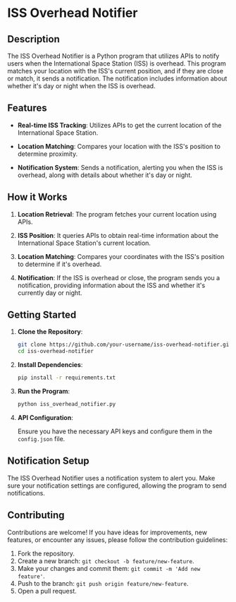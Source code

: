 # ISS Overhead Notifier

## Description

The ISS Overhead Notifier is a Python program that utilizes APIs to notify users when the International Space Station (ISS) is overhead. This program matches your location with the ISS's current position, and if they are close or match, it sends a notification. The notification includes information about whether it's day or night when the ISS is overhead.

## Features

- **Real-time ISS Tracking**: Utilizes APIs to get the current location of the International Space Station.

- **Location Matching**: Compares your location with the ISS's position to determine proximity.

- **Notification System**: Sends a notification, alerting you when the ISS is overhead, along with details about whether it's day or night.

## How it Works

1. **Location Retrieval**: The program fetches your current location using APIs.

2. **ISS Position**: It queries APIs to obtain real-time information about the International Space Station's current location.

3. **Location Matching**: Compares your coordinates with the ISS's position to determine if it's overhead.

4. **Notification**: If the ISS is overhead or close, the program sends you a notification, providing information about the ISS and whether it's currently day or night.

## Getting Started

1. **Clone the Repository**:

    ```bash
    git clone https://github.com/your-username/iss-overhead-notifier.git
    cd iss-overhead-notifier
    ```

2. **Install Dependencies**:

    ```bash
    pip install -r requirements.txt
    ```

3. **Run the Program**:

    ```bash
    python iss_overhead_notifier.py
    ```

4. **API Configuration**:

    Ensure you have the necessary API keys and configure them in the `config.json` file.

## Notification Setup

The ISS Overhead Notifier uses a notification system to alert you. Make sure your notification settings are configured, allowing the program to send notifications.

## Contributing

Contributions are welcome! If you have ideas for improvements, new features, or encounter any issues, please follow the contribution guidelines:

1. Fork the repository.
2. Create a new branch: `git checkout -b feature/new-feature`.
3. Make your changes and commit them: `git commit -m 'Add new feature'`.
4. Push to the branch: `git push origin feature/new-feature`.
5. Open a pull request.

